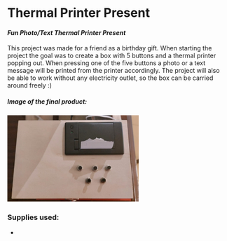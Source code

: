 # Thermal Printer Present
#### _Fun Photo/Text Thermal Printer Present_

This project was made for a friend as a birthday gift.
When starting the project the goal was to create a box with 5 buttons and a thermal printer popping out.
When pressing one of the five buttons a photo or a text message will be printed from the printer accordingly.
The project will also be able to work without any electricity outlet, so the box can be carried around freely :)

##### Image of the final product:
<img src="https://github.com/jakored1/pi-thermal-printer/blob/main/photos-for-readme/TopViewPic.jpeg?raw=true" alt="drawing" width="300"/>


### Supplies used:
- 
